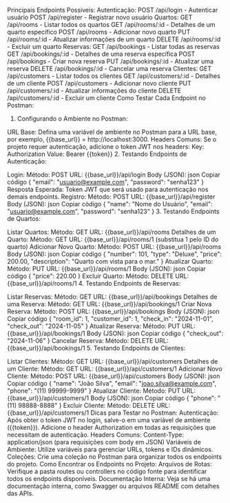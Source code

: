Principais Endpoints Possíveis:
Autenticação:
POST /api/login - Autenticar usuário
POST /api/register - Registrar novo usuário
Quartos:
GET /api/rooms - Listar todos os quartos
GET /api/rooms/:id - Detalhes de um quarto específico
POST /api/rooms - Adicionar novo quarto
PUT /api/rooms/:id - Atualizar informações de um quarto
DELETE /api/rooms/:id - Excluir um quarto
Reservas:
GET /api/bookings - Listar todas as reservas
GET /api/bookings/:id - Detalhes de uma reserva específica
POST /api/bookings - Criar nova reserva
PUT /api/bookings/:id - Atualizar uma reserva
DELETE /api/bookings/:id - Cancelar uma reserva
Clientes:
GET /api/customers - Listar todos os clientes
GET /api/customers/:id - Detalhes de um cliente
POST /api/customers - Adicionar novo cliente
PUT /api/customers/:id - Atualizar informações do cliente
DELETE /api/customers/:id - Excluir um cliente
Como Testar Cada Endpoint no Postman:
1. Configurando o Ambiente no Postman:

URL Base: Defina uma variável de ambiente no Postman para a URL base, por exemplo, {{base_url}} = http://localhost:3000.
Headers Comuns: Se o projeto requer autenticação, adicione o token JWT nos headers:
Key: Authorization
Value: Bearer {{token}}
2. Testando Endpoints de Autenticação:

Login:
Método: POST
URL: {{base_url}}/api/login
Body (JSON):
json
Copiar código
{
  "email": "usuario@example.com",
  "password": "senha123"
}
Resposta Esperada: Token JWT que será usado para autenticação nos demais endpoints.
Registro:
Método: POST
URL: {{base_url}}/api/register
Body (JSON):
json
Copiar código
{
  "name": "Nome do Usuário",
  "email": "usuario@example.com",
  "password": "senha123"
}
3. Testando Endpoints de Quartos:

Listar Quartos:
Método: GET
URL: {{base_url}}/api/rooms
Detalhes de um Quarto:
Método: GET
URL: {{base_url}}/api/rooms/1 (substitua 1 pelo ID do quarto)
Adicionar Novo Quarto:
Método: POST
URL: {{base_url}}/api/rooms
Body (JSON):
json
Copiar código
{
  "number": 101,
  "type": "Deluxe",
  "price": 200.00,
  "description": "Quarto com vista para o mar."
}
Atualizar Quarto:
Método: PUT
URL: {{base_url}}/api/rooms/1
Body (JSON):
json
Copiar código
{
  "price": 220.00
}
Excluir Quarto:
Método: DELETE
URL: {{base_url}}/api/rooms/1
4. Testando Endpoints de Reservas:

Listar Reservas:
Método: GET
URL: {{base_url}}/api/bookings
Detalhes de uma Reserva:
Método: GET
URL: {{base_url}}/api/bookings/1
Criar Nova Reserva:
Método: POST
URL: {{base_url}}/api/bookings
Body (JSON):
json
Copiar código
{
  "room_id": 1,
  "customer_id": 1,
  "check_in": "2024-11-01",
  "check_out": "2024-11-05"
}
Atualizar Reserva:
Método: PUT
URL: {{base_url}}/api/bookings/1
Body (JSON):
json
Copiar código
{
  "check_out": "2024-11-06"
}
Cancelar Reserva:
Método: DELETE
URL: {{base_url}}/api/bookings/1
5. Testando Endpoints de Clientes:

Listar Clientes:
Método: GET
URL: {{base_url}}/api/customers
Detalhes de um Cliente:
Método: GET
URL: {{base_url}}/api/customers/1
Adicionar Novo Cliente:
Método: POST
URL: {{base_url}}/api/customers
Body (JSON):
json
Copiar código
{
  "name": "João Silva",
  "email": "joao.silva@example.com",
  "phone": "(11) 99999-9999"
}
Atualizar Cliente:
Método: PUT
URL: {{base_url}}/api/customers/1
Body (JSON):
json
Copiar código
{
  "phone": "(11) 98888-8888"
}
Excluir Cliente:
Método: DELETE
URL: {{base_url}}/api/customers/1
Dicas para Testar no Postman:
Autenticação:
Após obter o token JWT no login, salve-o em uma variável de ambiente ({{token}}).
Adicione o header Authorization em todas as requisições que necessitam de autenticação.
Headers Comuns:
Content-Type: application/json (para requisições com body em JSON)
Variáveis de Ambiente:
Utilize variáveis para gerenciar URLs, tokens e IDs dinâmicos.
Coleções:
Crie uma coleção no Postman para organizar todos os endpoints do projeto.
Como Encontrar os Endpoints no Projeto:
Arquivos de Rotas:
Verifique a pasta routes ou controllers no código fonte para identificar todos os endpoints disponíveis.
Documentação Interna:
Veja se há uma documentação interna, como Swagger ou arquivos README com detalhes das APIs.
